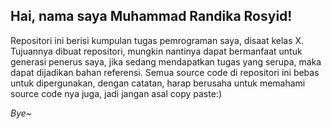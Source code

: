 ## Hai, nama saya Muhammad Randika Rosyid!
Repositori ini berisi kumpulan tugas pemrograman saya, disaat kelas X.
Tujuannya dibuat repositori, mungkin nantinya dapat bermanfaat untuk generasi penerus saya, jika sedang mendapatkan tugas yang serupa, maka dapat dijadikan bahan referensi.
Semua source code di repositori ini bebas untuk dipergunakan, dengan catatan, harap berusaha untuk memahami source code nya juga, jadi jangan asal copy paste:)

_Bye~_
